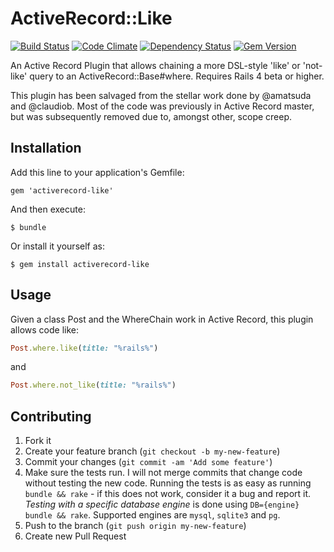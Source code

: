 # ActiveRecord::Like

[![Build Status](https://travis-ci.org/ReneB/activerecord-like.png?branch=master)](https://travis-ci.org/ReneB/activerecord-like)
[![Code Climate](https://codeclimate.com/github/ReneB/activerecord-like.png)](https://codeclimate.com/github/ReneB/activerecord-like)
[![Dependency Status](https://gemnasium.com/ReneB/activerecord-like.png)](https://gemnasium.com/ReneB/activerecord-like)
[![Gem Version](https://badge.fury.io/rb/activerecord-like.png)](http://badge.fury.io/rb/activerecord-like)

An Active Record Plugin that allows chaining a more DSL-style 'like' or 'not-like' query to an ActiveRecord::Base#where. Requires Rails 4 beta or higher.

This plugin has been salvaged from the stellar work done by @amatsuda and @claudiob. Most of the code was previously in Active Record master, but was subsequently removed due to, amongst other, scope creep.

## Installation

Add this line to your application's Gemfile:

    gem 'activerecord-like'

And then execute:

    $ bundle

Or install it yourself as:

    $ gem install activerecord-like

## Usage

Given a class Post and the WhereChain work in Active Record, this plugin allows code like:

```ruby
Post.where.like(title: "%rails%")
```

and

```ruby
Post.where.not_like(title: "%rails%")
```

## Contributing

1. Fork it
2. Create your feature branch (`git checkout -b my-new-feature`)
3. Commit your changes (`git commit -am 'Add some feature'`)
4. Make sure the tests run. I will not merge commits that change code without testing the new code. Running the tests is as easy as running `bundle && rake` - if this does not work, consider it a bug and report it. *Testing with a specific database engine* is done using `DB={engine} bundle && rake`. Supported engines are `mysql`, `sqlite3` and `pg`.
5. Push to the branch (`git push origin my-new-feature`)
6. Create new Pull Request
